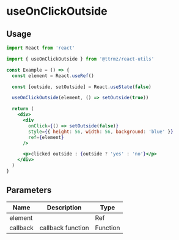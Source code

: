 # useOnClickOutside

## Usage

```jsx
import React from 'react'

import { useOnClickOutside } from '@ttrmz/react-utils'

const Example = () => {
  const element = React.useRef()

  const [outside, setOutside] = React.useState(false)

  useOnClickOutside(element, () => setOutside(true))

  return (
    <div>
      <div
        onClick={() => setOutside(false)}
        style={{ height: 56, width: 56, background: 'blue' }}
        ref={element}
      />

      <p>clicked outside : {outside ? 'yes' : 'no'}</p>
    </div>
  )
}
```

## Parameters

| Name     | Description       | Type     |
| -------- | ----------------- | -------- |
| element  |                   | Ref      |
| callback | callback function | Function |
